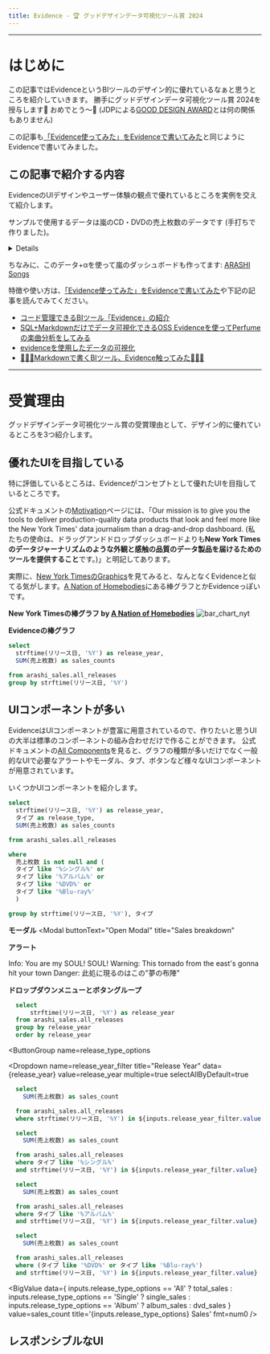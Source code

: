 ```yaml
---
title: Evidence - 🏆 グッドデザインデータ可視化ツール賞 2024 
---
```


---

# はじめに

この記事ではEvidenceというBIツールのデザイン的に優れているなぁと思うところを紹介していきます。
勝手にグッドデザインデータ可視化ツール賞 2024を授与します🎉 おめでとう〜🎉 (JDPによる[GOOD DESIGN AWARD](https://www.g-mark.org/)とは何の関係もありません)

この記事も[「Evidence使ってみた」をEvidenceで書いてみた](https://advent-calendar-evidence.evidence.app)と同じようにEvidenceで書いてみました。


## この記事で紹介する内容

EvidenceのUIデザインやユーザー体験の観点で優れているところを実例を交えて紹介します。

サンプルで使用するデータは嵐のCD・DVDの売上枚数のデータです (手打ちで作りました)。

<Details title="使用するデータ">

```sql arashi_sales_sample
select
  *

from arashi_sales.all_releases
```
<DataTable data={arashi_sales_sample} />

</Details>

ちなみに、このデータ+αを使って嵐のダッシュボードも作ってます: [ARASHI Songs](https://shakshi-arashi-songs.evidence.app)

特徴や使い方は、[「Evidence使ってみた」をEvidenceで書いてみた](https://advent-calendar-evidence.evidence.app)や下記の記事を読んでみてください。

- [コード管理できるBIツール「Evidence」の紹介](https://stable.co.jp/blog/introduction-evidence)
- [SQL+Markdownだけでデータ可視化できるOSS Evidenceを使ってPerfumeの楽曲分析をしてみる](https://qiita.com/yam_dr/items/c6d73c0694e68e8b8223)
- [evidenceを使用したデータの可視化](https://zenn.dev/rehabforjapan/articles/evidence-visualize)
- [🦐🦐🦐Markdownで書くBIツール、Evidence触ってみた🦐🦐🦐](https://zenn.dev/notrogue/articles/30367d2c302bd3)

---

# 受賞理由

グッドデザインデータ可視化ツール賞の受賞理由として、デザイン的に優れているところを3つ紹介します。

## 優れたUIを目指している
特に評価しているところは、Evidenceがコンセプトとして優れたUIを目指しているところです。

公式ドキュメントの[Motivation](https://docs.evidence.dev/motivation)ページには、「Our mission is to give you the tools to deliver production-quality data products that look and feel more like the New York Times' data journalism than a drag-and-drop dashboard. (私たちの使命は、ドラッグアンドドロップダッシュボードよりも**New York Timesのデータジャーナリズムのような外観と感触の品質のデータ製品を届けるためのツールを提供すること**です。)」と明記してあります。

実際に、[New York TimesのGraphics](https://www.nytimes.com/spotlight/graphics)を見てみると、なんとなくEvidenceと似てる気がします。[A Nation of Homebodies](https://www.nytimes.com/2024/10/05/upshot/americans-homebodies-alone-census.html)にある棒グラフとかEvidenceっぽいです。

**New York Timesの棒グラフ by [A Nation of Homebodies](https://www.nytimes.com/2024/10/05/upshot/americans-homebodies-alone-census.html)**
![bar_chart_nyt](https://static01.nytimes.com/newsgraphics/2024-09-25-time-use-home/1428503b-8964-44d5-b260-979e79e5b15a/_assets/charts-bar_chart-600.png)

**Evidenceの棒グラフ**

```sql arashi_sales_year
select
  strftime(リリース日, '%Y') as release_year,
  SUM(売上枚数) as sales_counts

from arashi_sales.all_releases
group by strftime(リリース日, '%Y')
```

<BarChart data={arashi_sales_year} sort=false />


## UIコンポーネントが多い

EvidenceはUIコンポーネントが豊富に用意されているので、作りたいと思うUIの大半は標準のコンポーネントの組み合わせだけで作ることができます。
公式ドキュメントの[All Components](https://docs.evidence.dev/components/all-components)を見ると、グラフの種類が多いだけでなく一般的なUIで必要なアラートやモーダル、タブ、ボタンなど様々なUIコンポーネントが用意されています。

いくつかUIコンポーネントを紹介します。

```sql arashi_sales_year_type
select
  strftime(リリース日, '%Y') as release_year,
  タイプ as release_type,
  SUM(売上枚数) as sales_counts

from arashi_sales.all_releases

where
  売上枚数 is not null and (
  タイプ like '%シングル%' or 
  タイプ like '%アルバム%' or 
  タイプ like '%DVD%' or 
  タイプ like '%Blu-ray%'
  )

group by strftime(リリース日, '%Y'), タイプ

```

**モーダル**
<Modal
  buttonText="Open Modal"
  title="Sales breakdown"
>
  <AreaChart 
    data={arashi_sales_year_type} 
    x=release_year 
    y=sales_counts 
    series=release_type
    type=stacked100
    sort=false
  />
</Modal>

**アラート**

<Alert status=info>
Info: You are my SOUL! SOUL!
</Alert>

<Alert status=warning>
Warning: This tornado from the east's gonna hit your town
</Alert>

<Alert status=danger>
Danger: 此処に現るのはこの"夢の布陣"
</Alert>

**ドロップダウンメニューとボタングループ**

```sql release_year
  select
      strftime(リリース日, '%Y') as release_year
  from arashi_sales.all_releases
  group by release_year
  order by release_year
```

<ButtonGroup
  name=release_type_options
>
  <ButtonGroupItem valueLabel="All" value="All" default />
  <ButtonGroupItem valueLabel="Single" value="Single" />
  <ButtonGroupItem valueLabel="Album" value="Album" />
  <ButtonGroupItem valueLabel="DVD/Blu-ray" value="DVD" />
</ButtonGroup>

<Dropdown
    name=release_year_filter
    title="Release Year"
    data={release_year}
    value=release_year
    multiple=true
    selectAllByDefault=true
>
</Dropdown>


```sql total_sales
  select
    SUM(売上枚数) as sales_count

  from arashi_sales.all_releases
  where strftime(リリース日, '%Y') in ${inputs.release_year_filter.value}
```

```sql single_sales
  select
    SUM(売上枚数) as sales_count

  from arashi_sales.all_releases
  where タイプ like '%シングル%'
  and strftime(リリース日, '%Y') in ${inputs.release_year_filter.value}
```

```sql album_sales
  select
    SUM(売上枚数) as sales_count

  from arashi_sales.all_releases
  where タイプ like '%アルバム%'
  and strftime(リリース日, '%Y') in ${inputs.release_year_filter.value}
```

```sql dvd_sales
  select
    SUM(売上枚数) as sales_count

  from arashi_sales.all_releases
  where (タイプ like '%DVD%' or タイプ like '%Blu-ray%')
  and strftime(リリース日, '%Y') in ${inputs.release_year_filter.value}
```

<BigValue
  data={
    inputs.release_type_options == 'All' ? total_sales : 
    inputs.release_type_options == 'Single' ? single_sales :
    inputs.release_type_options == 'Album' ? album_sales :
    dvd_sales
    }
  value=sales_count
  title='{inputs.release_type_options} Sales'
  fmt=num0
/>

## レスポンシブルなUI
